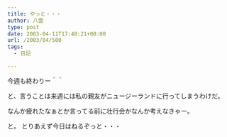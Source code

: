 ```yaml
---
title: やっと・・・
author: 八雲
type: post
date: 2003-04-11T17:40:21+00:00
url: /2003/04/500
tags:
  - 日記

---
```

今週も終わりー＾＾
  
と、言うことは来週には私の親友がニュージーランドに行ってしまうわけだ。
  
なんか疲れたなぁとか言ってる前に壮行会かなんか考えなきゃー。

と。 とりあえず今日はねるぞっと・・・
